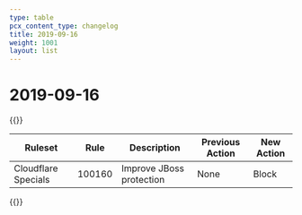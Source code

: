 ```yaml
---
type: table
pcx_content_type: changelog
title: 2019-09-16
weight: 1001
layout: list
---
```


# 2019-09-16

{{<table-wrap>}}

<table style="width: 100%">
  <thead>
    <tr>
      <th>Ruleset</th>
      <th>Rule</th>
      <th>Description</th>
      <th>Previous Action</th>
      <th>New Action</th>
    </tr>
  </thead>
  <tbody>
    <tr>
      <td>Cloudflare Specials</td>
      <td>100160</td>
      <td>Improve JBoss protection</td>
      <td>None</td>
      <td>Block</td>
    </tr>
  </tbody>
</table>
{{</table-wrap>}}

